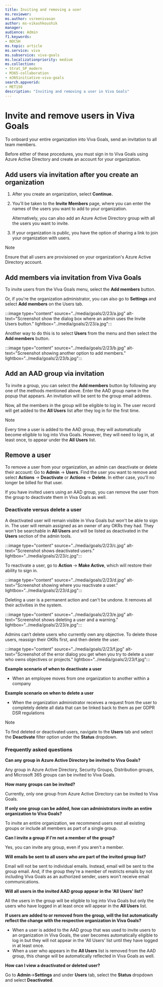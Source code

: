 ```yaml
---
title: Inviting and removing a user
ms.reviewer: 
ms.author: vsreenivasan
author: ms-vikashkoushik
manager: 
audience: Admin
f1.keywords:
- NOCSH
ms.topic: article
ms.service: viva
ms.subservice: viva-goals
ms.localizationpriority: medium
ms.collection:  
- Strat_SP_modern
- M365-collaboration
- m365initiative-viva-goals  
search.appverid:
- MET150
description: "Inviting and removing a user in Viva Goals"
---
```


# Invite and remove users in Viva Goals

To onboard your entire organization into Viva Goals, send an invitation to all team members.

Before either of these procedures, you must sign in to Viva Goals using Azure Active Directory and create an account for your organization.  

## Add users via invitation after you create an organization 

1. After you create an organization, select **Continue.**

2. You'll be taken to the **Invite Members** page, where you can enter the names of the users you want to add to your organization.

   Alternatively, you can also add an Azure Active Directory group with all the users you want to invite.

4. If your organization is public, you have the option of sharing a link to join your organization with users.

> [!Note]
> Ensure that all users are provisioned on your organization's Azure Active Directory account.

## Add members via invitation from Viva Goals

To invite users from the Viva Goals menu, select the **Add members** button.

Or, if you're the organization administrator, you can also go to **Settings** and select **Add members** on the Users tab.

:::image type="content" source="../media/goals/2/23/a.jpg" alt-text="Screenshot show the dialog box where an admin uses the Invite Users button." lightbox="../media/goals/2/23/a.jpg":::

Another way to do this is to select **Users** from the menu and then select the **Add members** button.

:::image type="content" source="../media/goals/2/23/b.jpg" alt-text="Screenshot showing another option to add members." lightbox="../media/goals/2/23/b.jpg"::: 

## Add an AAD group via invitation

To invite a group, you can select the **Add members** button by following any one of the methods mentioned above. Enter the AAD group name in the popup that appears. An invitation will be sent to the group email address. 

Now, all the members in the group will be eligible to log in. The user record will get added to the **All Users** list after they log in for the first time.

> [!Note] 
> Every time a user is added to the AAD group, they will automatically become eligible to log into Viva Goals. However, they will need to log in, at least once, to appear under the **All Users** list.

## Remove a user 

To remove a user from your organization, an admin can deactivate or delete their account: Go to **Admin** -> **Users**. Find the user you want to remove and select **Actions** -> **Deactivate** or **Actions** -> **Delete**. In either case, you'll no longer be billed for that user.

If you have invited users using an AAD group, you can remove the user from the group to deactivate them in Viva Goals as well. 

### Deactivate versus delete a user

A deactivated user will remain visible in Viva Goals but won't be able to sign in. The user will remain assigned as an owner of any OKRs they had. They won't be searchable in **All Users** and will be listed as deactivated in the **Users** section of the admin tools. 

:::image type="content" source="../media/goals/2/23/c.jpg" alt-text="Screenshot shows deactivated users." lightbox="../media/goals/2/23/c.jpg"::: 

To reactivate a user, go to **Action** -> **Make Active**, which will restore their ability to sign in.

:::image type="content" source="../media/goals/2/23/d.jpg" alt-text="Screenshot showing where you reactivate a user." lightbox="../media/goals/2/23/d.jpg"::: 

Deleting a user is a permanent action and can't be undone. It removes all their activities in the system.

:::image type="content" source="../media/goals/2/23/e.jpg" alt-text="Screenshot shows deleting a user and a warning." lightbox="../media/goals/2/23/e.jpg"::: 

Admins can’t delete users who currently own any objective. To delete those users, reassign their OKRs first, and then delete the user.

:::image type="content" source="../media/goals/2/23/f.jpg" alt-text="Screenshot of the error dialog you get when you try to delete a user who owns objectives or projects." lightbox="../media/goals/2/23/f.jpg"::: 

**Example scenario of when to deactivate a user**

- When an employee moves from one organization to another within a company

**Example scenario on when to delete a user**

- When the organization administrator receives a request from the user to completely delete all data that can be linked back to them as per GDPR DSR regulations

> [!Note] 
> To find deleted or deactivated users, navigate to the **Users** tab and select the **Deactivate** filter option under the **Status** dropdown.

### Frequently asked questions

**Can any group in Azure Active Directory be invited to Viva Goals?**

Any group in Azure Active Directory, Security Groups, Distribution groups, and Microsoft 365 groups can be invited to Viva Goals. 

**How many groups can be invited?** 

Currently, only one group from Azure Active Directory can be invited to Viva Goals. 

**If only one group can be added, how can administrators invite an entire organization to Viva Goals?**

To invite an entire organization, we recommend users nest all existing groups or include all members as part of a single group.  

**Can I invite a group if I'm not a member of the group?**

Yes, you can invite any group, even if you aren't a member.

**Will emails be sent to all users who are part of the invited group list?**

Email will not be sent to individual emails. Instead, email will be sent to the group email. And, if the group they're a member of restricts emails by not including Viva Goals as an authorized sender, users won't receive email communications.

**Will all users in the invited AAD group appear in the 'All Users' list?**

All the users in the group will be eligible to log into Viva Goals but only the users who have logged in at least once will appear in the **All Users** list.

**If users are added to or removed from the group, will the list automatically reflect the change with the respective organization in Viva Goals?**

- When a user is added to the AAD group that was used to invite users to an organization in Viva Goals, the user becomes automatically eligible to log in but they will not appear in the 'All Users' list until they have logged in at least once. 
- When a user who appears in the **All Users** list is removed from the AAD group, this change will be automatically reflected in Viva Goals as well.

**How can I view a deactivated or deleted user?**

Go to **Admin**->**Settings** and under **Users** tab, select the **Status** dropdown and select **Deactivated**.
